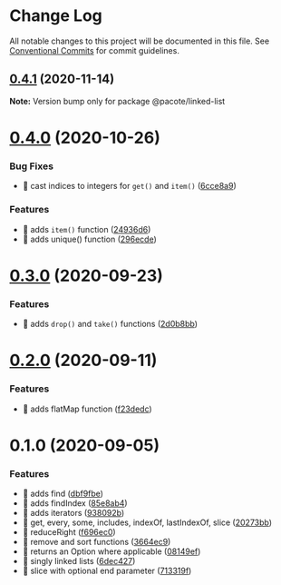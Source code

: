 # Change Log

All notable changes to this project will be documented in this file.
See [Conventional Commits](https://conventionalcommits.org) for commit guidelines.

## [0.4.1](https://github.com/PacoteJS/pacote/compare/@pacote/linked-list@0.4.0...@pacote/linked-list@0.4.1) (2020-11-14)

**Note:** Version bump only for package @pacote/linked-list

# [0.4.0](https://github.com/PacoteJS/pacote/compare/@pacote/linked-list@0.3.0...@pacote/linked-list@0.4.0) (2020-10-26)

### Bug Fixes

- 🐛 cast indices to integers for `get()` and `item()` ([6cce8a9](https://github.com/PacoteJS/pacote/commit/6cce8a9f7009485a165abffa83481386590097f3))

### Features

- 🎸 adds `item()` function ([24936d6](https://github.com/PacoteJS/pacote/commit/24936d6d1f72ded81ddb65d9eb57d7682640a202))
- 🎸 adds unique() function ([296ecde](https://github.com/PacoteJS/pacote/commit/296ecde9913dfef03b22300cffab407c12ac52be))

# [0.3.0](https://github.com/PacoteJS/pacote/compare/@pacote/linked-list@0.2.0...@pacote/linked-list@0.3.0) (2020-09-23)

### Features

- 🎸 adds `drop()` and `take()` functions ([2d0b8bb](https://github.com/PacoteJS/pacote/commit/2d0b8bb01992f713a2a52b412481e96ac0dd7585))

# [0.2.0](https://github.com/PacoteJS/pacote/compare/@pacote/linked-list@0.1.0...@pacote/linked-list@0.2.0) (2020-09-11)

### Features

- 🎸 adds flatMap function ([f23dedc](https://github.com/PacoteJS/pacote/commit/f23dedce0952205cdd1cbb7d5bdc4561be379c37))

# 0.1.0 (2020-09-05)

### Features

- 🎸 adds find ([dbf9fbe](https://github.com/PacoteJS/pacote/commit/dbf9fbeac360b0d277bf2b54ecc2a61def665765))
- 🎸 adds findIndex ([85e8ab4](https://github.com/PacoteJS/pacote/commit/85e8ab445aabc2ec4913e80e353d33ff106750d6))
- 🎸 adds iterators ([938092b](https://github.com/PacoteJS/pacote/commit/938092ba3e3955c1885119ec7b5e0df44474d5e1))
- 🎸 get, every, some, includes, indexOf, lastIndexOf, slice ([20273bb](https://github.com/PacoteJS/pacote/commit/20273bb3f06d42e6915854add5cb4acac2bbd01c))
- 🎸 reduceRight ([f696ec0](https://github.com/PacoteJS/pacote/commit/f696ec010a9567baac4cab9da2087fbb01956875))
- 🎸 remove and sort functions ([3664ec9](https://github.com/PacoteJS/pacote/commit/3664ec979c7b0267622113fb54b71e3a6c4d54ee))
- 🎸 returns an Option where applicable ([08149ef](https://github.com/PacoteJS/pacote/commit/08149efa03f10353b6c0a3f1101cddb147d830f7))
- 🎸 singly linked lists ([6dec427](https://github.com/PacoteJS/pacote/commit/6dec4272e76410cfd9dbf14f0492189eefe682be))
- 🎸 slice with optional end parameter ([713319f](https://github.com/PacoteJS/pacote/commit/713319f28f13cdc75cd4476a97d16b8623295409))

